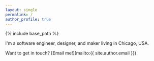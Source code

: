 ```yaml
---
layout: single
permalink: /
author_profile: true
---
```


{% include base_path %}

I'm a software engineer, designer, and maker living in Chicago, USA.

Want to get in touch? [Email me!](mailto:{{ site.author.email }})

